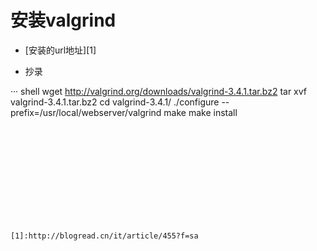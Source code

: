# 安装valgrind
- [安装的url地址][1] 

- 抄录

··· shell
wget http://valgrind.org/downloads/valgrind-3.4.1.tar.bz2
tar xvf valgrind-3.4.1.tar.bz2
cd valgrind-3.4.1/
./configure --prefix=/usr/local/webserver/valgrind
make
make install

```












[1]:http://blogread.cn/it/article/455?f=sa
